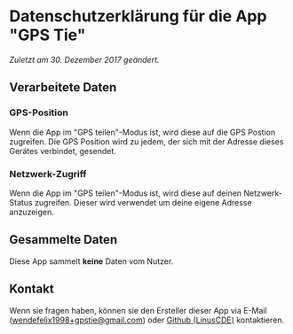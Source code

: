 # Datenschutzerklärung für die App "GPS Tie"

*Zuletzt am 30. Dezember 2017 geändert.*


## Verarbeitete Daten

### GPS-Position
Wenn die App im "GPS teilen"-Modus ist, wird diese auf die GPS Postion zugreifen.
Die GPS Position wird zu jedem, der sich mit der Adresse dieses Gerätes verbindet, gesendet.

### Netzwerk-Zugriff
Wenn die App im "GPS teilen"-Modus ist, wird diese auf deinen Netzwerk-Status zugreifen.
Dieser wird verwendet um deine eigene Adresse anzuzeigen.


## Gesammelte Daten
Diese App sammelt **keine** Daten vom Nutzer.


## Kontakt
Wenn sie fragen haben, können sie den Ersteller dieser App via E-Mail (wendefelix1998+gpstie@gmail.com) oder [Github (LinusCDE)](https://github.com/LinusCDE) kontaktieren.